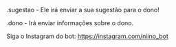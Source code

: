 .sugestao - Ele irá enviar a sua sugestão para o dono!

.dono - Irá enviar informações sobre o dono.

Siga o Instagram do bot: https://instagram.com/niino_bot